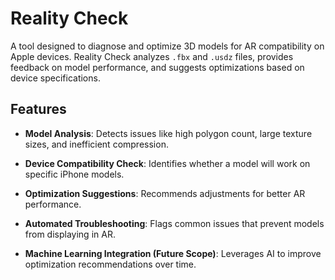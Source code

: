 # Reality Check

A tool designed to diagnose and optimize 3D models for AR compatibility on Apple devices. Reality Check analyzes `.fbx` and `.usdz` files, provides feedback on model performance, and suggests optimizations based on device specifications.

## Features

- **Model Analysis**: Detects issues like high polygon count, large texture sizes, and inefficient compression.

- **Device Compatibility Check**: Identifies whether a model will work on specific iPhone models.

- **Optimization Suggestions**: Recommends adjustments for better AR performance.

- **Automated Troubleshooting**: Flags common issues that prevent models from displaying in AR.

- **Machine Learning Integration (Future Scope)**: Leverages AI to improve optimization recommendations over time.
